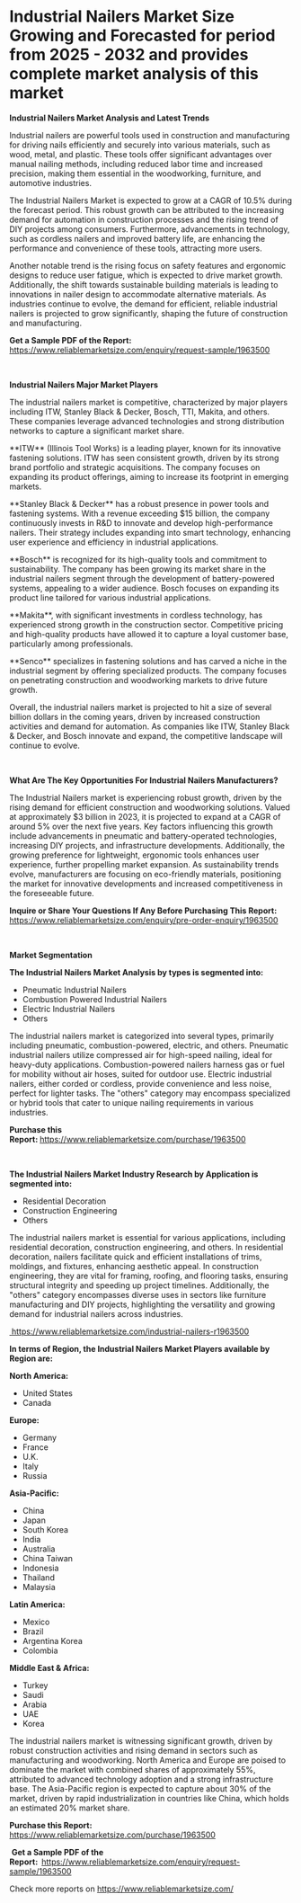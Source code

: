 <p><h1>Industrial Nailers Market Size Growing and Forecasted for period from 2025 - 2032 and provides complete market analysis of this market</h1></p><p><strong>Industrial Nailers Market Analysis and Latest Trends</strong></p>
<p><p>Industrial nailers are powerful tools used in construction and manufacturing for driving nails efficiently and securely into various materials, such as wood, metal, and plastic. These tools offer significant advantages over manual nailing methods, including reduced labor time and increased precision, making them essential in the woodworking, furniture, and automotive industries.</p><p>The Industrial Nailers Market is expected to grow at a CAGR of 10.5% during the forecast period. This robust growth can be attributed to the increasing demand for automation in construction processes and the rising trend of DIY projects among consumers. Furthermore, advancements in technology, such as cordless nailers and improved battery life, are enhancing the performance and convenience of these tools, attracting more users.</p><p>Another notable trend is the rising focus on safety features and ergonomic designs to reduce user fatigue, which is expected to drive market growth. Additionally, the shift towards sustainable building materials is leading to innovations in nailer design to accommodate alternative materials. As industries continue to evolve, the demand for efficient, reliable industrial nailers is projected to grow significantly, shaping the future of construction and manufacturing.</p></p>
<p><strong>Get a Sample PDF of the Report:&nbsp;</strong> <a href="https://www.reliablemarketsize.com/enquiry/request-sample/1963500?utm_campaign=3348&utm_medium=2&utm_source=Github&utm_content=ia&utm_term=10042025&utm_id=industrial-nailers">https://www.reliablemarketsize.com/enquiry/request-sample/1963500</a></p>
<p>&nbsp;</p>
<p><strong>Industrial Nailers Major Market Players</strong></p>
<p><p>The industrial nailers market is competitive, characterized by major players including ITW, Stanley Black & Decker, Bosch, TTI, Makita, and others. These companies leverage advanced technologies and strong distribution networks to capture a significant market share.</p><p>**ITW** (Illinois Tool Works) is a leading player, known for its innovative fastening solutions. ITW has seen consistent growth, driven by its strong brand portfolio and strategic acquisitions. The company focuses on expanding its product offerings, aiming to increase its footprint in emerging markets.</p><p>**Stanley Black & Decker** has a robust presence in power tools and fastening systems. With a revenue exceeding $15 billion, the company continuously invests in R&D to innovate and develop high-performance nailers. Their strategy includes expanding into smart technology, enhancing user experience and efficiency in industrial applications.</p><p>**Bosch** is recognized for its high-quality tools and commitment to sustainability. The company has been growing its market share in the industrial nailers segment through the development of battery-powered systems, appealing to a wider audience. Bosch focuses on expanding its product line tailored for various industrial applications.</p><p>**Makita**, with significant investments in cordless technology, has experienced strong growth in the construction sector. Competitive pricing and high-quality products have allowed it to capture a loyal customer base, particularly among professionals.</p><p>**Senco** specializes in fastening solutions and has carved a niche in the industrial segment by offering specialized products. The company focuses on penetrating construction and woodworking markets to drive future growth.</p><p>Overall, the industrial nailers market is projected to hit a size of several billion dollars in the coming years, driven by increased construction activities and demand for automation. As companies like ITW, Stanley Black & Decker, and Bosch innovate and expand, the competitive landscape will continue to evolve.</p></p>
<p>&nbsp;</p>
<p><strong>What Are The Key Opportunities For Industrial Nailers Manufacturers?</strong></p>
<p><p>The Industrial Nailers market is experiencing robust growth, driven by the rising demand for efficient construction and woodworking solutions. Valued at approximately $3 billion in 2023, it is projected to expand at a CAGR of around 5% over the next five years. Key factors influencing this growth include advancements in pneumatic and battery-operated technologies, increasing DIY projects, and infrastructure developments. Additionally, the growing preference for lightweight, ergonomic tools enhances user experience, further propelling market expansion. As sustainability trends evolve, manufacturers are focusing on eco-friendly materials, positioning the market for innovative developments and increased competitiveness in the foreseeable future.</p></p>
<p><strong>Inquire or Share Your Questions If Any Before Purchasing This Report:</strong> <a href="https://www.reliablemarketsize.com/enquiry/pre-order-enquiry/1963500?utm_campaign=3348&utm_medium=2&utm_source=Github&utm_content=ia&utm_term=10042025&utm_id=industrial-nailers">https://www.reliablemarketsize.com/enquiry/pre-order-enquiry/1963500</a></p>
<p>&nbsp;</p>
<p><strong>Market Segmentation</strong></p>
<p><strong>The Industrial Nailers Market Analysis by types is segmented into:</strong></p>
<p><ul><li>Pneumatic Industrial Nailers</li><li>Combustion Powered Industrial Nailers</li><li>Electric Industrial Nailers</li><li>Others</li></ul></p>
<p><p>The industrial nailers market is categorized into several types, primarily including pneumatic, combustion-powered, electric, and others. Pneumatic industrial nailers utilize compressed air for high-speed nailing, ideal for heavy-duty applications. Combustion-powered nailers harness gas or fuel for mobility without air hoses, suited for outdoor use. Electric industrial nailers, either corded or cordless, provide convenience and less noise, perfect for lighter tasks. The "others" category may encompass specialized or hybrid tools that cater to unique nailing requirements in various industries.</p></p>
<p><strong>Purchase this Report:&nbsp;</strong><a href="https://www.reliablemarketsize.com/purchase/1963500?utm_campaign=3348&utm_medium=2&utm_source=Github&utm_content=ia&utm_term=10042025&utm_id=industrial-nailers">https://www.reliablemarketsize.com/purchase/1963500</a></p>
<p>&nbsp;</p>
<p><strong>The Industrial Nailers Market Industry Research by Application is segmented into:</strong></p>
<p><ul><li>Residential Decoration</li><li>Construction Engineering</li><li>Others</li></ul></p>
<p><p>The industrial nailers market is essential for various applications, including residential decoration, construction engineering, and others. In residential decoration, nailers facilitate quick and efficient installations of trims, moldings, and fixtures, enhancing aesthetic appeal. In construction engineering, they are vital for framing, roofing, and flooring tasks, ensuring structural integrity and speeding up project timelines. Additionally, the "others" category encompasses diverse uses in sectors like furniture manufacturing and DIY projects, highlighting the versatility and growing demand for industrial nailers across industries.</p></p>
<p><a href="https://www.reliablemarketsize.com/industrial-nailers-r1963500?utm_campaign=3348&utm_medium=2&utm_source=Github&utm_content=ia&utm_term=10042025&utm_id=industrial-nailers">&nbsp;https://www.reliablemarketsize.com/industrial-nailers-r1963500</a></p>
<p><strong>In terms of Region, the Industrial Nailers Market Players available by Region are:</strong></p>
<p>
    <p> <strong> North America: </strong>
        <ul>
            <li>United States</li>
            <li>Canada</li>
        </ul>
        </p> 
    <p> <strong> Europe: </strong>
        <ul>
            <li>Germany</li>
            <li>France</li>
            <li>U.K.</li>
            <li>Italy</li>
            <li>Russia</li>
        </ul>
        </p> 
    <p> <strong> Asia-Pacific: </strong>
        <ul>
            <li>China</li>
            <li>Japan</li>
            <li>South Korea</li>
            <li>India</li>
            <li>Australia</li>
            <li>China Taiwan</li>
            <li>Indonesia</li>
            <li>Thailand</li>
            <li>Malaysia</li>
        </ul>
        </p> 
    <p> <strong> Latin America: </strong>
        <ul>
            <li>Mexico</li>
            <li>Brazil</li>
            <li>Argentina Korea</li>
            <li>Colombia</li>
        </ul>
        </p> 
    <p> <strong> Middle East & Africa: </strong>
        <ul>
            <li>Turkey</li>
            <li>Saudi</li>
            <li>Arabia</li>
            <li>UAE</li>
            <li>Korea</li>
        </ul>
    </p>
    </p>
<p><p>The industrial nailers market is witnessing significant growth, driven by robust construction activities and rising demand in sectors such as manufacturing and woodworking. North America and Europe are poised to dominate the market with combined shares of approximately 55%, attributed to advanced technology adoption and a strong infrastructure base. The Asia-Pacific region is expected to capture about 30% of the market, driven by rapid industrialization in countries like China, which holds an estimated 20% market share.</p></p>
<p><strong>Purchase this Report: </strong><a href="https://www.reliablemarketsize.com/purchase/1963500?utm_campaign=3348&utm_medium=2&utm_source=Github&utm_content=ia&utm_term=10042025&utm_id=industrial-nailers">https://www.reliablemarketsize.com/purchase/1963500</a></p>
<p>&nbsp;<strong>Get a Sample PDF of the Report:&nbsp;&nbsp;</strong><a href="https://www.reliablemarketsize.com/enquiry/request-sample/1963500?utm_campaign=3348&utm_medium=2&utm_source=Github&utm_content=ia&utm_term=10042025&utm_id=industrial-nailers">https://www.reliablemarketsize.com/enquiry/request-sample/1963500</a></p>
<p><strong></strong></p>
<p>Check more reports on <a href="https://www.reliablemarketsize.com/?utm_campaign=3348&utm_medium=2&utm_source=Github&utm_content=ia&utm_term=10042025&utm_id=industrial-nailers">https://www.reliablemarketsize.com/</a></p>